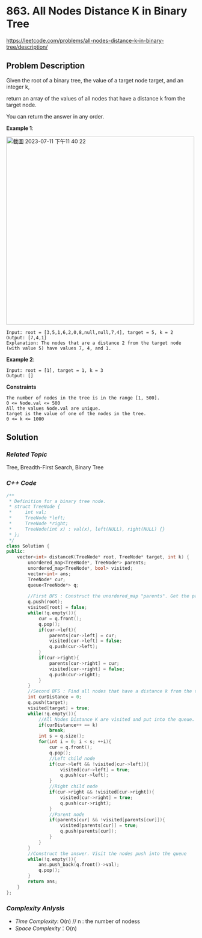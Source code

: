 # 863. All Nodes Distance K in Binary Tree
https://leetcode.com/problems/all-nodes-distance-k-in-binary-tree/description/

## Problem Description

Given the root of a binary tree, the value of a target node target, and an integer k, 

return an array of the values of all nodes that have a distance k from the target node.

You can return the answer in any order.


**Example 1**:

<img width="500" alt="截圖 2023-07-11 下午11 40 22" src="https://github.com/Eddiecc06/LeetCode/assets/18256877/f3f619aa-3fa6-4f9b-8f9d-55fa38f98705">

```
Input: root = [3,5,1,6,2,0,8,null,null,7,4], target = 5, k = 2
Output: [7,4,1]
Explanation: The nodes that are a distance 2 from the target node (with value 5) have values 7, 4, and 1.
```
**Example 2**:
```
Input: root = [1], target = 1, k = 3
Output: []
```

**Constraints**
```
The number of nodes in the tree is in the range [1, 500].
0 <= Node.val <= 500
All the values Node.val are unique.
target is the value of one of the nodes in the tree.
0 <= k <= 1000
```

## Solution

### _Related Topic_
   Tree, Breadth-First Search, Binary Tree

### _C++ Code_
```cpp
/**
 * Definition for a binary tree node.
 * struct TreeNode {
 *     int val;
 *     TreeNode *left;
 *     TreeNode *right;
 *     TreeNode(int x) : val(x), left(NULL), right(NULL) {}
 * };
 */
class Solution {
public:
    vector<int> distanceK(TreeNode* root, TreeNode* target, int k) {
        unordered_map<TreeNode*, TreeNode*> parents;
        unordered_map<TreeNode*, bool> visited;
        vector<int> ans;
        TreeNode* cur;
        queue<TreeNode*> q;
        
        //First BFS : Construct the unordered_map "parents". Get the parent ndoe of all nodes
        q.push(root);
        visited[root] = false;
        while(!q.empty()){
            cur = q.front();
            q.pop();
            if(cur->left){
                parents[cur->left] = cur;
                visited[cur->left] = false;
                q.push(cur->left);
            }
            if(cur->right){
                parents[cur->right] = cur;
                visited[cur->right] = false;
                q.push(cur->right);
            }
        }
        //Second BFS : Find all nodes that have a distance k from the target node.
        int curDistance = 0;
        q.push(target);
        visited[target] = true;
        while(!q.empty()){
            //All Nodes Distance K are visited and put into the queue. Leave the whole loop
            if(curDistance++ == k)
                break;
            int s = q.size();
            for(int i = 0; i < s; ++i){
                cur = q.front();
                q.pop();
                //Left child node
                if(cur->left && !visited[cur->left]){
                    visited[cur->left] = true;
                    q.push(cur->left);
                }
                //Right child node
                if(cur->right && !visited[cur->right]){
                    visited[cur->right] = true;
                    q.push(cur->right);
                }
                //Parent node
                if(parents[cur] && !visited[parents[cur]]){
                    visited[parents[cur]] = true;
                    q.push(parents[cur]);
                }
            }
        }
        //Construct the answer. Visit the nodes push into the queue
        while(!q.empty()){
            ans.push_back(q.front()->val);
            q.pop();
        }
        return ans;
    }
};
```

### _Complexity Anlysis_
- _Time Complexity_: O(n)  // n : the number of nodess
- _Space Complexity_：O(n)
